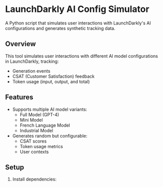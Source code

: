 # LaunchDarkly AI Config Simulator

A Python script that simulates user interactions with LaunchDarkly's AI configurations and generates synthetic tracking data.

## Overview

This tool simulates user interactions with different AI model configurations in LaunchDarkly, tracking:
- Generation events
- CSAT (Customer Satisfaction) feedback
- Token usage (input, output, and total)

## Features

- Supports multiple AI model variants:
  - Full Model (GPT-4)
  - Mini Model
  - French Language Model
  - Industrial Model
- Generates random but configurable:
  - CSAT scores
  - Token usage metrics
  - User contexts

## Setup

1. Install dependencies:
